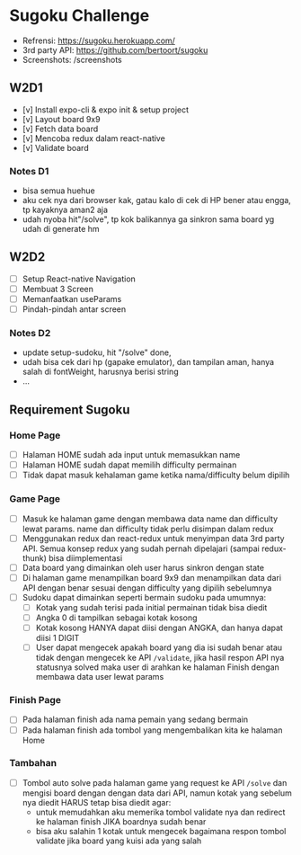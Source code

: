 # Sugoku Challenge

- Refrensi: <https://sugoku.herokuapp.com/>
- 3rd party API: <https://github.com/bertoort/sugoku>
- Screenshots: /screenshots

## W2D1

- [v] Install expo-cli & expo init & setup project
- [v] Layout board 9x9
- [v] Fetch data board
- [v] Mencoba redux dalam react-native
- [v] Validate board

### Notes D1
- bisa semua huehue
- aku cek nya dari browser kak, gatau kalo di cek di HP bener atau engga, tp kayaknya aman2 aja
- udah nyoba hit"/solve", tp kok balikannya ga sinkron sama board yg udah di generate hm

## W2D2

- [ ] Setup React-native Navigation
- [ ] Membuat 3 Screen
- [ ] Memanfaatkan useParams
- [ ] Pindah-pindah antar screen

### Notes D2

- update setup-sudoku, hit "/solve" done, 
- udah bisa cek dari hp (gapake emulator), dan tampilan aman, hanya salah di fontWeight, harusnya berisi string
- ...

## Requirement Sugoku

### Home Page

- [ ] Halaman HOME sudah ada input untuk memasukkan name
- [ ] Halaman HOME sudah dapat memilih difficulty permainan
- [ ] Tidak dapat masuk kehalaman game ketika nama/difficulty belum dipilih

### Game Page

- [ ] Masuk ke halaman game dengan membawa data name dan difficulty lewat params. name dan difficulty tidak perlu disimpan dalam redux
- [ ] Menggunakan redux dan react-redux untuk menyimpan data 3rd party API. Semua konsep redux yang sudah pernah dipelajari (sampai redux-thunk) bisa diimplementasi
- [ ] Data board yang dimainkan oleh user harus sinkron dengan state
- [ ] Di halaman game menampilkan board 9x9 dan menampilkan data dari API dengan benar sesuai dengan difficulty yang dipilih sebelumnya
- [ ] Sudoku dapat dimainkan seperti bermain sudoku pada umumnya:
  - [ ] Kotak yang sudah terisi pada initial permainan tidak bisa diedit
  - [ ] Angka 0 di tampilkan sebagai kotak kosong
  - [ ] Kotak kosong HANYA dapat diisi dengan ANGKA, dan hanya dapat diisi 1 DIGIT
  - [ ]  User dapat mengecek apakah board yang dia isi sudah benar atau tidak dengan mengecek ke API `/validate`, jika hasil respon API nya statusnya solved maka user di arahkan ke halaman Finish dengan membawa data user lewat params

### Finish Page

- [ ] Pada halaman finish ada nama pemain yang sedang bermain
- [ ] Pada halaman finish ada tombol yang mengembalikan kita ke halaman Home

### Tambahan

- [ ] Tombol auto solve pada halaman game yang request ke API `/solve` dan mengisi board dengan dengan data dari API, namun kotak yang sebelum nya diedit HARUS tetap bisa diedit agar:
  - untuk memudahkan aku memerika tombol validate nya dan redirect ke halaman finish JIKA boardnya sudah benar
  - bisa aku salahin 1 kotak untuk mengecek bagaimana respon tombol validate jika board yang kuisi ada yang salah
